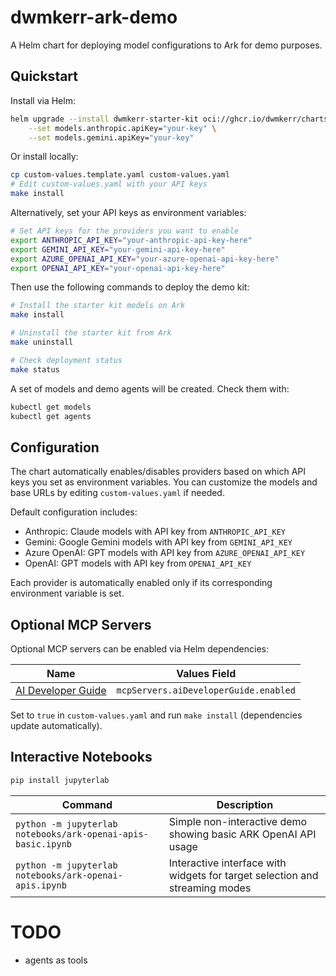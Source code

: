 # dwmkerr-ark-demo

A Helm chart for deploying model configurations to Ark for demo purposes.

## Quickstart

Install via Helm:

```bash
helm upgrade --install dwmkerr-starter-kit oci://ghcr.io/dwmkerr/charts/dwmkerr-starter-kit \
    --set models.anthropic.apiKey="your-key" \
    --set models.gemini.apiKey="your-key"
```

Or install locally:

```bash
cp custom-values.template.yaml custom-values.yaml
# Edit custom-values.yaml with your API keys
make install
```

Alternatively, set your API keys as environment variables:

```bash
# Set API keys for the providers you want to enable
export ANTHROPIC_API_KEY="your-anthropic-api-key-here"
export GEMINI_API_KEY="your-gemini-api-key-here" 
export AZURE_OPENAI_API_KEY="your-azure-openai-api-key-here"
export OPENAI_API_KEY="your-openai-api-key-here"
```

Then use the following commands to deploy the demo kit:

```bash
# Install the starter kit models on Ark
make install

# Uninstall the starter kit from Ark
make uninstall

# Check deployment status
make status
```

A set of models and demo agents will be created. Check them with:

```bash
kubectl get models
kubectl get agents
```

## Configuration

The chart automatically enables/disables providers based on which API keys you set as environment variables. You can customize the models and base URLs by editing `custom-values.yaml` if needed.

Default configuration includes:

- Anthropic: Claude models with API key from `ANTHROPIC_API_KEY`
- Gemini: Google Gemini models with API key from `GEMINI_API_KEY`
- Azure OpenAI: GPT models with API key from `AZURE_OPENAI_API_KEY`
- OpenAI: GPT models with API key from `OPENAI_API_KEY`

Each provider is automatically enabled only if its corresponding environment variable is set.

## Optional MCP Servers

Optional MCP servers can be enabled via Helm dependencies:

| Name | Values Field |
|------|-------------|
| [AI Developer Guide](https://github.com/dwmkerr/ai-developer-guide) | `mcpServers.aiDeveloperGuide.enabled` |

Set to `true` in `custom-values.yaml` and run `make install` (dependencies update automatically).

## Interactive Notebooks

```bash
pip install jupyterlab
```

| Command | Description |
|---------|-------------|
| `python -m jupyterlab notebooks/ark-openai-apis-basic.ipynb` | Simple non-interactive demo showing basic ARK OpenAI API usage |
| `python -m jupyterlab notebooks/ark-openai-apis.ipynb` | Interactive interface with widgets for target selection and streaming modes |

# TODO

- agents as tools
